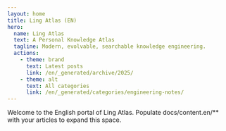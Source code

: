 ```yaml
---
layout: home
title: Ling Atlas (EN)
hero:
  name: Ling Atlas
  text: A Personal Knowledge Atlas
  tagline: Modern, evolvable, searchable knowledge engineering.
  actions:
    - theme: brand
      text: Latest posts
      link: /en/_generated/archive/2025/
    - theme: alt
      text: All categories
      link: /en/_generated/categories/engineering-notes/
---
```


Welcome to the English portal of Ling Atlas. Populate docs/content.en/** with your articles to expand this space.
